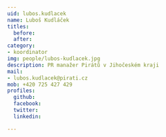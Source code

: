 ```yaml
---
uid: lubos.kudlacek
name: Luboš Kudláček
titles:
  before:
  after:
category:
- koordinator
img: people/lubos-kudlacek.jpg
description: PR manažer Pirátů v Jihočeském kraji
mail:
- lubos.kudlacek@pirati.cz
mob: +420 725 427 429
profiles:
  github:
  facebook:				
  twitter:
  linkedin:

---
```

